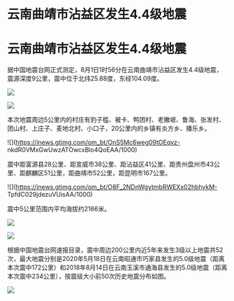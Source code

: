 # 云南曲靖市沾益区发生4.4级地震

# 云南曲靖市沾益区发生4.4级地震

据中国地震台网正式测定，8月1日1时56分在云南曲靖市沾益区发生4.4级地震，震源深度9公里，震中位于北纬25.88度，东经104.09度。

![](https://inews.gtimg.com/om_bt/OFeCksAIYi61wSHGfoQ_qeE9CyB16SBiTGj5PBoyT4avcAA/1000)

![](https://inews.gtimg.com/om_bt/OKXAizS5BZOwTJjyvOSYzt1nvh3ChIsIUkzj03KRncpFIAA/1000)

本次地震周边5公里内的村庄有豹子槛、被卡、鸭团村、老撇坡、鲁海、张发村、团山村、上庄子、麦地北村、小口子，20公里内的乡镇有炎方乡、播乐乡。

![](https://inews.gtimg.com/om_bt/OnS5Mc6weg09tOEqvz-
nkdR0VMxGwUwzATOwcxBlo4QoEAA/1000)

震中距富源县28公里、距宣威市38公里、距沾益区41公里、距贵州盘州市43公里、距麒麟区51公里，距曲靖市52公里，距昆明市167公里。

![](https://inews.gtimg.com/om_bt/O8F_2NDnWgytmbRWEXx02hbhykM-
TpfdC029jdezuVUisAA/1000)

震中5公里范围内平均海拔约2166米。

![](https://inews.gtimg.com/om_bt/OKmixRLHviarVFCEAmMDZWpM7YgwXHgWYS_fRlM8fy7CwAA/1000)

![](https://inews.gtimg.com/om_bt/OS8SG0H7BJ0xK2cOYmECFdgh0xvtZQJNJI3_IUxOqCg7MAA/1000)

根据中国地震台网速报目录，震中周边200公里内近5年来发生3级以上地震共52次，最大地震分别是2020年5月18日在云南昭通市巧家县发生的5.0级地震（距离本次震中172公里）和2018年8月14日在云南玉溪市通海县发生的5.0级地震（距离本次震中234公里），按震级大小前50次历史地震分布如图。

![](https://inews.gtimg.com/om_bt/Ozjkt9vbH03pO1TSJrdii_nK9lHcZ69wUSRtcQ6rSdUUEAA/1000)

